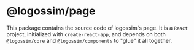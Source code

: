 # @logossim/page

This package contains the source code of logossim's page. It is a `React` project, initialized with `create-react-app`, and depends on both `@logossim/core` and `@logossim/components` to "glue" it all together.